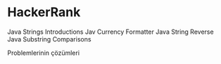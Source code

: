 # HackerRank
Java Strings Introductions
Jav Currency Formatter
Java String Reverse
Java Substring Comparisons

Problemlerinin çözümleri
